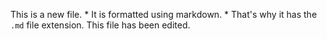 This is a new file. * It is formatted using markdown. * That's why it has the `.md` file extension. This file has been edited.

